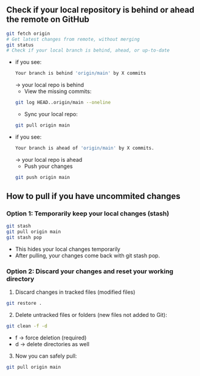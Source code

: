 ## Check if your local repository is behind or ahead the remote on GitHub
```bash
git fetch origin     
# Get latest changes from remote, without merging
git status           
# Check if your local branch is behind, ahead, or up-to-date
```
- if you see:
    ```bash
    Your branch is behind 'origin/main' by X commits 
    ```
    -> your local repo is behind
    - View the missing commits:
    ```bash
    git log HEAD..origin/main --oneline
    ```
    - Sync your local repo:
    ```bash
    git pull origin main
    ```
- if you see:
    ```bash
    Your branch is ahead of 'origin/main' by X commits.
    ```
    -> your local repo is ahead
    - Push your changes
    ```bash
    git push origin main
    ```

## How to pull if you have uncommited changes
### Option 1: Temporarily keep your local changes (stash)
```bash
git stash
git pull origin main
git stash pop
```
- This hides your local changes temporarily
- After pulling, your changes come back with git stash pop.
### Option 2:  Discard your changes and reset your working directory
1. Discard changes in tracked files (modified files)
```bash
git restore .
```
2. Delete untracked files or folders (new files not added to Git):
```bash
git clean -f -d
```
- f → force deletion (required)
- d → delete directories as well
3. Now you can safely pull:
```bash
git pull origin main
```